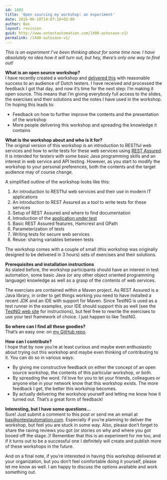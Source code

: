 ```yaml
---
id: 1492
title: 'Open sourcing my workshop: an experiment'
date: 2016-06-10T14:07:10+02:00
author: Bas
layout: revision
guid: http://www.ontestautomation.com/1490-autosave-v1/
permalink: /1490-autosave-v1/
---
```

_This is an experiment I&#8217;ve been thinking about for some time now. I have absolutely no idea how it will turn out, but hey, there&#8217;s only one way to find out!_

**What is an open source workshop?**  
I have recently created a workshop and <a href="http://www.ontestautomation.com/lessons-learned-from-delivering-a-test-automation-workshop/" target="_blank">delivered this</a> with reasonable success to an audience of Dutch testers. I have received and processed the feedback I got that day, and now it&#8217;s time for the next step: I&#8217;m making it open source. This means that I&#8217;m giving everybody full access to the slides, the exercises and their solutions and the notes I have used in the workshop. I&#8217;m hoping this leads to:

  * Feedback on how to further improve the contents and the presentation of the workshop
  * More people delivering this workshop and spreading the knowledge it contains

**What is the workshop about and who is it for?**  
The original version of this workshop is an introduction to RESTful web services and how to write tests for these web services using <a href="http://rest-assured.io" target="_blank">REST Assured</a>. It is intended for testers with some basic Java programming skills and an interest in web service and API testing. However, as you start to modify the workshop to your personal preferences, both the contents and the target audience may of course change.

A simplified outline of the workshop looks like this:

  1. An introduction to RESTful web services and their use in modern IT applications
  2. An introduction to REST Assured as a tool to write tests for these services
  3. Setup of REST Assured and where to find documentation
  4. Introduction of the <a href="http://ergast.com/mrd/" target="_blank">application under test</a>
  5. Basic REST Assured features, Hamcrest and GPath
  6. Parameterization of tests
  7. Writing tests for secure web services
  8. Reuse: sharing variables between tests

The workshop comes with a couple of small (this workshop was originally designed to be delivered in 3 hours) sets of exercises and their solutions.

**Prerequisites and installation instructions**  
As stated before, the workshop participants should have an interest in test automation, some basic Java (or any other object oriented programming language) knowledge as well as a grasp of the contents of web services.

The exercises are contained within a Maven project. As REST Assured is a Java library, in order to get things working you need to have installed a recent JDK and an IDE with support for Maven. Since TestNG is used as a test runner in the examples, your IDE should support this as well (see the <a href="http://testng.org/doc/index.html" target="_blank">TestNG web site</a> for instructions), but feel free to rewrite the exercises to use your test framework of choice. I just happen to like TestNG.

**So where can I find all these goodies?**  
That&#8217;s an easy one: on <a href="https://github.com/basdijkstra/workshops/" target="_blank">my GitHub repo</a>.

**How can I contribute?**  
I hope that by now you&#8217;re at least curious and maybe even enthusiastic about trying out this workshop and maybe even thinking of contributing to it. You can do so in various ways:

  * By giving me constructive feedback on either the concept of an open source workshop, the contents of this particular workshop, or both.
  * By spreading the word. I&#8217;d love for you to let your friends, colleagues or anyone else in your network know that this workshop exists. The more feedback I get, the better this workshop becomes.
  * By actually delivering the workshop yourself and letting me know how it turned out. That&#8217;s a great form of feedback!

**Interesting, but I have some questions&#8230;**  
Sure! Just submit a comment to this post or send me an email at bas@ontestautomation.com. Especially if you&#8217;re planning to deliver the workshop, but feel you are stuck in some way. Also, please don&#8217;t forget to share the raving reviews you got (or stories on why and where you got booed off the stage..)! Remember that this is an experiment for me too, and if it turns out to be a successful one I definitely will create and publish more of these workshops in the future.

And on a final note, if you&#8217;re interested in having this workshop delivered at your organization, but you don&#8217;t feel comfortable doing it yourself, please let me know as well. I am happy to discuss the options available and work something out.